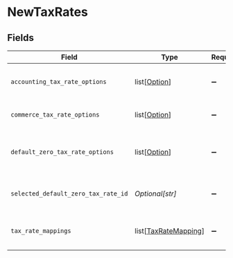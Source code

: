 # NewTaxRates


## Fields

| Field                                                         | Type                                                          | Required                                                      | Description                                                   |
| ------------------------------------------------------------- | ------------------------------------------------------------- | ------------------------------------------------------------- | ------------------------------------------------------------- |
| `accounting_tax_rate_options`                                 | list[[Option](../../models/shared/option.md)]                 | :heavy_minus_sign:                                            | Array of accounting tax rate options.                         |
| `commerce_tax_rate_options`                                   | list[[Option](../../models/shared/option.md)]                 | :heavy_minus_sign:                                            | Array of tax component options.                               |
| `default_zero_tax_rate_options`                               | list[[Option](../../models/shared/option.md)]                 | :heavy_minus_sign:                                            | Default zero tax rate selected for sync.                      |
| `selected_default_zero_tax_rate_id`                           | *Optional[str]*                                               | :heavy_minus_sign:                                            | Default tax rate selected for sync.                           |
| `tax_rate_mappings`                                           | list[[TaxRateMapping](../../models/shared/taxratemapping.md)] | :heavy_minus_sign:                                            | Array of tax component to rate mapppings.                     |
